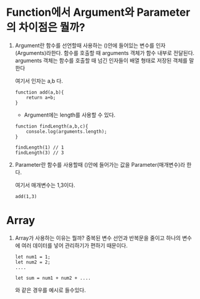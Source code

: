 # Function에서 Argument와 Parameter의 차이점은 뭘까?

1. Argument란
   함수를 선언할때 사용하는 ()안에 들어있는 변수를 인자(Arguments)라한다.
   함수를 호출할 때 arguments 객체가 함수 내부로 전달된다. arguments 객체는 함수를 호출할 때 넘긴 인자들이 배열 형태로 저장된 객체를 말한다

   여기서 인자는 a,b 다.

   ```javscript
   function add(a,b){
       return a+b;
   }
   ```

   - Argument에는 length를 사용할 수 있다.

   ```
   function findLength(a,b,c){
       console.log(arguments.length);
   }

   findLength(1) // 1
   findLength(3) // 3
   ```

2. Parameter란
   함수를 사용할때 ()안에 들어가는 값을 Parameter(매개변수)라 한다.

   여기서 매개변수는 1,3이다.

   ```
   add(1,3)
   ```

# Array

1. Array가 사용하는 이유는 뭘까?
   중복된 변수 선언과 반복문을 줄이고 하나의 변수에 여러 데이터를 넣어 관리하기가 편하기 때문이다.

   ```
   let num1 = 1;
   let num2 = 2;
   ....

   let sum = num1 + num2 + ....
   ```

   와 같은 경우를 예시로 들수있다.
